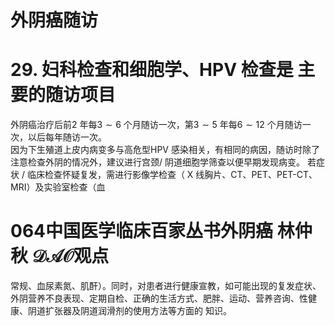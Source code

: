 # 外阴癌随访  
# 29.  妇科检查和细胞学、HPV 检查是 主要的随访项目  
外阴癌治疗后前2 年每$3\sim6$ 个月随访一次，第$3\sim5$ 年每$6\sim12$ 个月随访一次，以后每年随访一次。  
因为下生殖道上皮内病变多与高危型HPV 感染相关，有相同的病因，随访时除了注意检查外阴的情况外，建议进行宫颈/ 阴道细胞学筛查以便早期发现病变。 若症状 /  临床检查怀疑复发，需进行影像学检查（ X 线胸片、CT、PET、PET-CT、MRI）及实验室检查（血  
# 064中国医学临床百家丛书外阴癌  林仲秋  $\mathcal{D A O}$观点  
常规、血尿素氮、肌酐）。同时，对患者进行健康宣教，如可能出现的复发症状、外阴营养不良表现、定期自检、正确的生活方式、肥胖、运动、营养咨询、性健康、阴道扩张器及阴道润滑剂的使用方法等方面的 知识。  